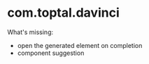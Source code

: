 # com.toptal.davinci

What's missing:
- open the generated element on completion
- component suggestion